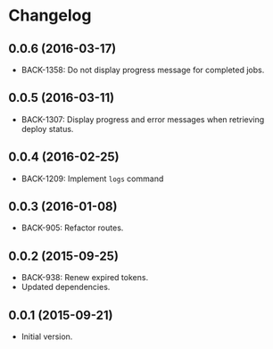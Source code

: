 # Changelog

## 0.0.6 (2016-03-17)
* BACK-1358: Do not display progress message for completed jobs.

## 0.0.5 (2016-03-11)
* BACK-1307: Display progress and error messages when retrieving deploy status.

## 0.0.4 (2016-02-25)
* BACK-1209: Implement `logs` command

## 0.0.3 (2016-01-08)
* BACK-905: Refactor routes.

## 0.0.2 (2015-09-25)
* BACK-938: Renew expired tokens.
* Updated dependencies.

## 0.0.1 (2015-09-21)
* Initial version.